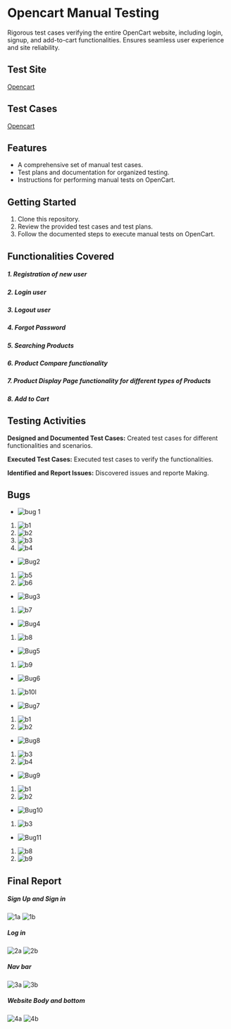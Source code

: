 # Opencart Manual Testing
Rigorous test cases verifying the entire OpenCart website, including login, signup, and add-to-cart functionalities. Ensures seamless user experience and site reliability.
## Test Site
[Opencart](https://www.opencart.com/)
## Test Cases
[Opencart](https://drive.google.com/drive/folders/15yA9gQahFV449s2V--IzhP79MB_mwaUx)
## Features 
 * A comprehensive set of manual test cases.
 * Test plans and documentation for organized testing.
 * Instructions for performing manual tests on OpenCart.
## Getting Started
1. Clone this repository.
2. Review the provided test cases and test plans.
3. Follow the documented steps to execute manual tests on OpenCart.
## Functionalities Covered
##### 1. Registration of new user
##### 2. Login user
##### 3. Logout user
##### 4. Forgot Password
##### 5. Searching Products
##### 6. Product Compare functionality
##### 7. Product Display Page functionality for different types of Products
##### 8. Add to Cart
## Testing Activities
  **Designed and Documented Test Cases:** Created test cases for different functionalities and scenarios.
  
  **Executed Test Cases:** Executed test cases to verify the functionalities.
 
  **Identified and Report Issues:** Discovered issues and reporte Making.

## Bugs 
  * ![bug 1](https://github.com/user-attachments/assets/a223e357-a772-4d07-bd4d-67dcf0441791)

  1. ![b1](https://github.com/user-attachments/assets/4bb9c2ac-45ba-4c51-8893-2bebb55f236f)
  2. ![b2](https://github.com/user-attachments/assets/c5da1b98-dd65-4b1c-bafd-b87e1a993d24)
  3. ![b3](https://github.com/user-attachments/assets/0a9234b7-9580-4f9d-b137-0f00b69949d5)
  4. ![b4](https://github.com/user-attachments/assets/3d58c525-8b5d-4e95-bd29-bdeeb437d523)

  * ![Bug2](https://github.com/user-attachments/assets/60fb83db-26e6-423d-ba50-59a1c056bb88)

  1. ![b5](https://github.com/user-attachments/assets/6bc3211f-33b6-4258-9a6a-6798b7af04a1)
  2. ![b6](https://github.com/user-attachments/assets/60e74406-ab93-474c-a12e-b748e4d542d0)

  * ![Bug3](https://github.com/user-attachments/assets/6bd95fc1-5343-4b5d-b4bc-e48f83e84e39)

  1. ![b7](https://github.com/user-attachments/assets/0e118393-3ce4-4c3b-9f73-c46c29bbc98e)

  * ![Bug4](https://github.com/user-attachments/assets/30693749-ae8e-4737-8641-59798c11257c)

  1. ![b8](https://github.com/user-attachments/assets/cb029f11-6758-4495-bfba-f62373a930de)

  * ![Bug5](https://github.com/user-attachments/assets/23b25f6e-2691-4811-b667-419b85b66520)

  1. ![b9](https://github.com/user-attachments/assets/4a72dc1f-5c6a-44cc-8c14-a997fa33ab14)

  * ![Bug6](https://github.com/user-attachments/assets/aa2db0ef-3e85-4dad-9b42-5e0d3b5702d8)

  1. ![b10l](https://github.com/user-attachments/assets/926b1fa9-ba00-4433-94be-f811d3942857)

  * ![Bug7](https://github.com/user-attachments/assets/7f50ecd6-4c36-48fc-806a-be39dcdc3562)

  1. ![b1](https://github.com/user-attachments/assets/8bb2480a-ee2a-4860-bb26-4109a6069477)
  2. ![b2](https://github.com/user-attachments/assets/e2d76e65-ba5a-4cf6-93da-f857d7515dc7)

  * ![Bug8](https://github.com/user-attachments/assets/9319deba-e3e3-4dea-b9bf-9169a9e83689)

  1. ![b3](https://github.com/user-attachments/assets/8e2116ca-7f8c-4766-8b95-7f7b31ad9d81)
  2. ![b4](https://github.com/user-attachments/assets/33c3a685-1a3b-4530-9ecf-ec076262cae4)

  * ![Bug9](https://github.com/user-attachments/assets/94f05173-eb73-4371-99a8-124499bae7b0)

  1. ![b1](https://github.com/user-attachments/assets/3ea6c0d3-0ba6-4cce-90e6-cdbc656abdc6)
  2. ![b2](https://github.com/user-attachments/assets/20dc4293-326d-446d-95ac-03e76b1a8be9)

  * ![Bug10](https://github.com/user-attachments/assets/59894c17-667f-410f-9274-843fd531cfcb)

  1. ![b3](https://github.com/user-attachments/assets/22be07ab-1b52-4573-974e-bcb34838edfc)

  * ![Bug11](https://github.com/user-attachments/assets/ebdf244e-00da-4c63-95d9-0d1dfad719f8)

  1. ![b8](https://github.com/user-attachments/assets/4e4a9fbc-35c5-47ab-b670-c491a1aa70c1)
  2. ![b9](https://github.com/user-attachments/assets/d1bfff54-3b68-4a6a-9296-3b54a281faec)

## Final Report
  ##### Sign Up and Sign in
  
![1a](https://github.com/user-attachments/assets/9bc81ebf-c3cf-4011-a619-0c4fb0181b7d)
![1b](https://github.com/user-attachments/assets/87f2ffbd-092b-4dd6-bbe3-e4e05c89cf38)

  ##### Log in
  
![2a](https://github.com/user-attachments/assets/0adbc4d4-0ba8-4ed0-9904-d01de6bea8c1)
![2b](https://github.com/user-attachments/assets/faf4bd34-48ed-46a4-a42a-0dc85ff773d3)

  ##### Nav bar
  
![3a](https://github.com/user-attachments/assets/cf7d85a0-c768-4263-861b-b21e1aa39073)
![3b](https://github.com/user-attachments/assets/806f8b55-01d0-41a3-9608-12c37b419f21)

  ##### Website Body and bottom
  
![4a](https://github.com/user-attachments/assets/8f9b5a42-4399-4c69-b9ba-f9a2a0dede79)
![4b](https://github.com/user-attachments/assets/fade7617-e289-4df3-8f37-c28dd47bd881)









